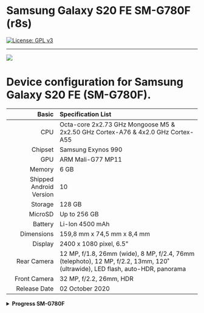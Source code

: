 # Samsung Galaxy S20 FE SM-G780F (r8s)
[![License: GPL v3](https://img.shields.io/badge/License-GPLv3-blue.svg)](https://www.gnu.org/licenses/gpl-3.0)

______________________
![](https://github.com/Sota4Ever/Mu-Silicium/raw/main/Resources/Pictures/Samsung-Galaxy-S20-FE.png)

Device configuration for Samsung Galaxy S20 FE (SM-G780F).
========================================

Basic   | Specification List
-------:|:-------------------------
CPU     | Octa-core 2x2.73 GHz Mongoose M5 & 2x2.50 GHz Cortex-A76 & 4x2.0 GHz Cortex-A55
Chipset | Samsung Exynos 990
GPU     | ARM Mali-G77 MP11
Memory  | 6 GB
Shipped Android Version | 10
Storage | 128 GB
MicroSD | Up to 256 GB
Battery | Li-Ion 4500 mAh
Dimensions | 159,8 mm x 74,5 mm x 8,4 mm
Display | 2400 x 1080 pixel, 6.5"
Rear Camera  | 12 MP, f/1.8, 26mm (wide), 8 MP, f/2.4, 76mm (telephoto), 12 MP, f/2.2, 13mm, 120˚ (ultrawide), LED flash, auto-HDR, panorama
Front Camera | 32 MP, f/2.2, 26mm, HDR
Release Date | 02 October 2020

<details>
<summary><b><strong>Progress SM-G780F</strong></b></summary>

| ✅ | **Working**         |
|-------|-----------------|
| ⚠️    | **Problematic** |
| ❌    | **Not Working** |
| ❔    | **Unknown**     |

<table>
<tr><th>Ubuntu Touch</th></tr>
<tr><td>

| Feature              | Description                                                     | State |
|:---------------------|:----------------------------------------------------------------|:-----:|
| Recovery             |                                                                 |  ❔   |
| Side Buttons         |                                                                 |  ✅   |
| Proximity Sensor     |                                                                 |  ✅   |
| Light Sensor         |                                                                 |  ✅   |
| Accelerometer Sensor |                                                                 |  ❌   |
| Compass Sensor       |                                                                 |  ✅   | 
| Gyroscope Sensor     |                                                                 |  ✅   |
| Fingerprint Sensor   |                                                                 |  ❌   |
| Temperature Sensor   |                                                                 |  ❌   |
| Battery              |                                                                 |  ✅   |
| USB Host Mode        |                                                                 |  ✅   |
| USB Device Mode      |                                                                 |  ❔   |
| USB Power Delivery   |                                                                 |  ✅   |
| Charging             |                                                                 |  ✅   |
| WLAN                 | After rebooting it disconnects and sometimes doesn't detect it  |  ⚠️   |
| CPU                  |                                                                 |  ✅   |
| Touchscreen          |                                                                 |  ✅   |
| Audio (Speakers/Microphone) |                                                          |  ✅   |
| Bluetooth            |                                                                 |  ❌   |
| GPS                  |                                                                 |  ✅   |
| GPU                  |                                                                 |  ✅   |
| Camera               | Can't take photos (apparmor problems)                           |  ⚠️   |
| Mobile Data          |                                                                 |  ❔   |
| Hotspot              |                                                                 |  ❔   |
| Airplane Mode        |                                                                 |  ❔   |
| Display              |                                                                 |  ✅   | 
| Vibration            |                                                                 |  ✅   |
| Rotation             |                                                                 |  ✅   | 
| Waydroid             |                                                                 |  ❔   | 
| Double Tap to Wake   |                                                                 |  ❌   | 
| SSH                  | You have to do it manually                                      |  ✅   | 
| Virtualization       |                                                                 |  ❔   |
| Automatic brightness |                                                                 |  ❔   |
